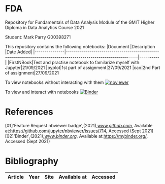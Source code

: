 # FDA
Repository for Fundamentals of Data Analysis Module of the GMIT Higher Diploma in Data Analytics Course 2021

Student: Mark Parry G00398271

This repository contains the following notebooks:
|Document       |Description                                                                                                       |Date Added|
|---------------|------------------------------------------------------------------------------------------------------------------|----------|
|FirstNBook|Test and practise notebook to familarize myself with Jupyter|21/09/2021
|pyplot|1st part of assignment|27/09/2021
|cao|2nd Part of assignment|27/09/2021

To view notebooks without interacting with them
[![nbviewer](https://raw.githubusercontent.com/jupyter/design/master/logos/Badges/nbviewer_badge.svg)](https://nbviewer.jupyter.org/github/MarkJParry/FDA/tree/main/)

To view and interact with notebooks
[![Binder](https://mybinder.org/badge_logo.svg)](https://mybinder.org/v2/gh/MarkJParry/FDA/HEAD)

# References
[01]'Feature Request nbviewer badge',(2021),*www.github.com*,
Available at:https://github.com/jupyter/nbviewer/issues/714, Accessed (Sept 2021)
[02]'Binder',(2021),*www.binder.org*,
Available at:https://mybinder.org/, Accessed (Sept 2021)


# **Bibliography**

|Article|Year|Site|Available at|Accessed|
|-------|----|----|------------|--------|
